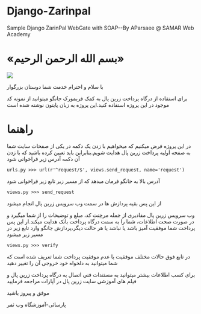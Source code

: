 # Django-Zarinpal
Sample Django ZarinPal WebGate with SOAP--By AParsaee @ SAMAR Web Academy
<h1>«بسم الله الرحمن الرحیم»</h1>
<img src="https://raw.githubusercontent.com/aparsaee/Django-Zarinpal/master/zarinpal-logo.png">

با سلام و احترام خدمت شما دوستان بزرگوار

برای استفاده از درگاه پرداخت زرین پال به کمک فریمورک جانگو میتوانید از نمونه کد موجود در این پروژه استفاده کنید.این پروژه به زبان پایتون نوشته شده است

<h1>راهنما</h1>

در این پروژه فرض میکنیم که میخواهیم با زدن یک دکمه در یکی از صفحات سایت شما به صفحه اولیه پرداخت زرین پال هدایت شویم.بنابراین باید تعیین کرده باشید که با زدن آن دکمه آدرس زیر فراخوانی شود

<pre><code>urls.py >>> url(r'^request/$', views.send_request, name='request')</code></pre>
آدرس بالا به جانگو فرمان میدهد که از مسیر زیر تابع زیر فراخوانی شود
<pre><code>views.py >>> send_request </code></pre>
از این پس بقیه پردازش ها در سمت وب سرویس زرین پال انجام میشود

وب سرویس زرین پال مقادیری از جمله مرچنت کد، مبلغ و توضیحات را از شما میگیرد و در صورت صحت اطلاعات، شما را به سمت درگاه پرداخت بانک هدایت میکند.ار این پس پرداخت شما موفقیت آمیز باشد یا نباشد یا هر حالت دیگر،پردازش جانگو وارد تابع زیر در مسیر زیر میشود
<pre><code>views.py >>> verify </code></pre>
در تابع فوق حالات مختلف موفقیت یا عدم موفقیت پرداخت شما تعریف شده است که شما میتوانید به دلخواه خود خروجی آن را تغییر دهید

برای کسب اطلاعات بیشتر میتوانید به مستندات فنی اتصال به درگاه پرداخت زرین پال و فیلم های آموزشی سایت زرین پال در آپارات مراجعه فرمایید


موفق و پیروز باشید

پارسائی-آموزشگاه وب ثمر

